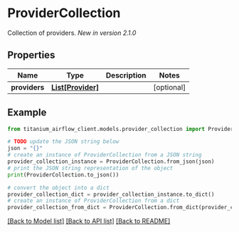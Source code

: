 # ProviderCollection

Collection of providers.  *New in version 2.1.0* 

## Properties

Name | Type | Description | Notes
------------ | ------------- | ------------- | -------------
**providers** | [**List[Provider]**](Provider.md) |  | [optional] 

## Example

```python
from titanium_airflow_client.models.provider_collection import ProviderCollection

# TODO update the JSON string below
json = "{}"
# create an instance of ProviderCollection from a JSON string
provider_collection_instance = ProviderCollection.from_json(json)
# print the JSON string representation of the object
print(ProviderCollection.to_json())

# convert the object into a dict
provider_collection_dict = provider_collection_instance.to_dict()
# create an instance of ProviderCollection from a dict
provider_collection_from_dict = ProviderCollection.from_dict(provider_collection_dict)
```
[[Back to Model list]](../README.md#documentation-for-models) [[Back to API list]](../README.md#documentation-for-api-endpoints) [[Back to README]](../README.md)


